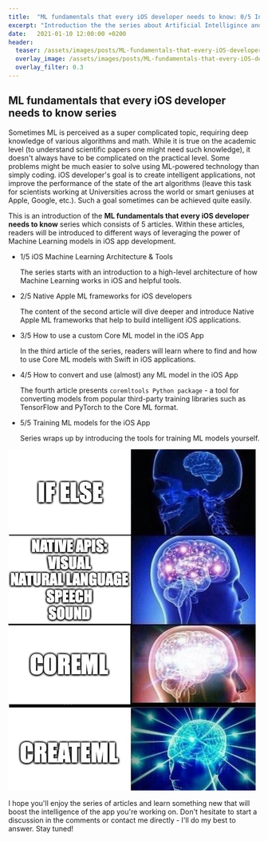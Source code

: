 ```yaml
---
title:  "ML fundamentals that every iOS developer needs to know: 0/5 Introduction"
excerpt: "Introduction the the series about Artificial Intelligince and Machine Learning fundamentals that every iOS developer needs to know."
date:   2021-01-10 12:00:00 +0200
header:
  teaser: /assets/images/posts/ML-fundamentals-that-every-iOS-developer-needs-to-know-Introduction-cover.jpg
  overlay_image: /assets/images/posts/ML-fundamentals-that-every-iOS-developer-needs-to-know-Introduction-cover.jpg
  overlay_filter: 0.3
---
```


## ML fundamentals that every iOS developer needs to know series

Sometimes ML is perceived as a super complicated topic, requiring deep knowledge of various algorithms and math. While it is true on the academic level (to understand scientific papers one might need such knowledge), it doesn't always have to be complicated on the practical level. Some problems might be much easier to solve using ML-powered technology than simply coding. iOS developer's goal is to create intelligent applications, not improve the performance of the state of the art algorithms (leave this task for scientists working at Universities across the world or smart geniuses at Apple, Google, etc.). Such a goal sometimes can be achieved quite easily.

This is an introduction of the **ML fundamentals that every iOS developer needs to know** series which consists of 5 articles. Within these articles, readers will be introduced to different ways of leveraging the power of Machine Learning models in iOS app development.

- 1/5 iOS Machine Learning Architecture & Tools
  
  The series starts with an introduction to a high-level architecture of how Machine Learning works in iOS and helpful tools.

- 2/5 Native Apple ML frameworks for iOS developers
  
  The content of the second article will dive deeper and introduce Native Apple ML frameworks that help to build intelligent iOS applications.

- 3/5 How to use a custom Core ML model in the iOS App

  In the third article of the series, readers will learn where to find and how to use Core ML models with Swift in iOS applications.

- 4/5 How to convert and use (almost) any ML model in the iOS App

  The fourth article presents `coremltools Python package` - a tool for converting models from popular third-party training libraries such as TensorFlow and PyTorch to the Core ML format.

- 5/5 Training ML models for the iOS App

  Series wraps up by introducing the tools for training ML models yourself.

![Levels of intelligence](/assets/images/posts/levels-of-intelligence.png)

I hope you'll enjoy the series of articles and learn something new that will boost the intelligence of the app you're working on. Don't hesitate to start a discussion in the comments or contact me directly - I'll do my best to answer. Stay tuned!
